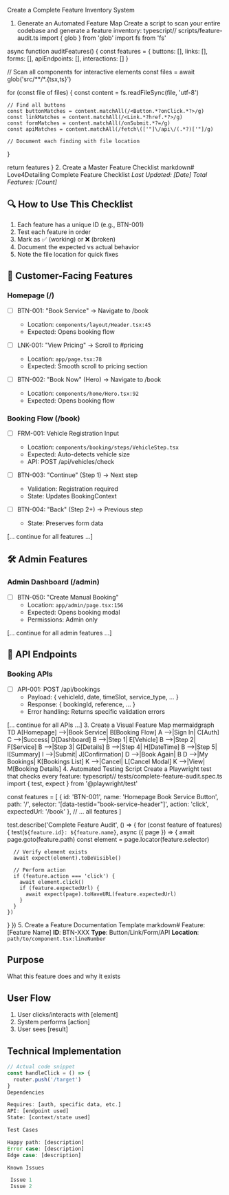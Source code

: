 Create a Complete Feature Inventory System
1. Generate an Automated Feature Map
Create a script to scan your entire codebase and generate a feature inventory:
typescript// scripts/feature-audit.ts
import { glob } from 'glob'
import fs from 'fs'

async function auditFeatures() {
  const features = {
    buttons: [],
    links: [],
    forms: [],
    apiEndpoints: [],
    interactions: []
  }

  // Scan all components for interactive elements
  const files = await glob('src/**/*.{tsx,ts}')
  
  for (const file of files) {
    const content = fs.readFileSync(file, 'utf-8')
    
    // Find all buttons
    const buttonMatches = content.matchAll(/<Button.*?onClick.*?>/g)
    const linkMatches = content.matchAll(/<Link.*?href.*?>/g)
    const formMatches = content.matchAll(/onSubmit.*?=/g)
    const apiMatches = content.matchAll(/fetch\(['"]\/api\/(.*?)['"]/g)
    
    // Document each finding with file location
  }
  
  return features
}
2. Create a Master Feature Checklist
markdown# Love4Detailing Complete Feature Checklist
_Last Updated: [Date]_
_Total Features: [Count]_

## 🔍 How to Use This Checklist
1. Each feature has a unique ID (e.g., BTN-001)
2. Test each feature in order
3. Mark as ✅ (working) or ❌ (broken)
4. Document the expected vs actual behavior
5. Note the file location for quick fixes

## 📱 Customer-Facing Features

### Homepage (/)
- [ ] BTN-001: "Book Service" → Navigate to /book
  - Location: `components/layout/Header.tsx:45`
  - Expected: Opens booking flow
  
- [ ] LNK-001: "View Pricing" → Scroll to #pricing
  - Location: `app/page.tsx:78`
  - Expected: Smooth scroll to pricing section

- [ ] BTN-002: "Book Now" (Hero) → Navigate to /book
  - Location: `components/home/Hero.tsx:92`
  - Expected: Opens booking flow

### Booking Flow (/book)
- [ ] FRM-001: Vehicle Registration Input
  - Location: `components/booking/steps/VehicleStep.tsx`
  - Expected: Auto-detects vehicle size
  - API: POST /api/vehicles/check

- [ ] BTN-003: "Continue" (Step 1) → Next step
  - Validation: Registration required
  - State: Updates BookingContext

- [ ] BTN-004: "Back" (Step 2+) → Previous step
  - State: Preserves form data

[... continue for all features ...]

## 🛠️ Admin Features

### Admin Dashboard (/admin)
- [ ] BTN-050: "Create Manual Booking"
  - Location: `app/admin/page.tsx:156`
  - Expected: Opens booking modal
  - Permissions: Admin only

[... continue for all admin features ...]

## 🔗 API Endpoints

### Booking APIs
- [ ] API-001: POST /api/bookings
  - Payload: { vehicleId, date, timeSlot, service_type, ... }
  - Response: { bookingId, reference, ... }
  - Error handling: Returns specific validation errors

[... continue for all APIs ...]
3. Create a Visual Feature Map
mermaidgraph TD
    A[Homepage] -->|Book Service| B[Booking Flow]
    A -->|Sign In| C[Auth]
    C -->|Success| D[Dashboard]
    B -->|Step 1| E[Vehicle]
    B -->|Step 2| F[Service]
    B -->|Step 3| G[Details]
    B -->|Step 4| H[DateTime]
    B -->|Step 5| I[Summary]
    I -->|Submit| J[Confirmation]
    D -->|Book Again| B
    D -->|My Bookings| K[Bookings List]
    K -->|Cancel| L[Cancel Modal]
    K -->|View| M[Booking Details]
4. Automated Testing Script
Create a Playwright test that checks every feature:
typescript// tests/complete-feature-audit.spec.ts
import { test, expect } from '@playwright/test'

const features = [
  {
    id: 'BTN-001',
    name: 'Homepage Book Service Button',
    path: '/',
    selector: '[data-testid="book-service-header"]',
    action: 'click',
    expectedUrl: '/book'
  },
  // ... all features
]

test.describe('Complete Feature Audit', () => {
  for (const feature of features) {
    test(`${feature.id}: ${feature.name}`, async ({ page }) => {
      await page.goto(feature.path)
      const element = page.locator(feature.selector)
      
      // Verify element exists
      await expect(element).toBeVisible()
      
      // Perform action
      if (feature.action === 'click') {
        await element.click()
        if (feature.expectedUrl) {
          await expect(page).toHaveURL(feature.expectedUrl)
        }
      }
    })
  }
})
5. Create a Feature Documentation Template
markdown# Feature: [Feature Name]
**ID**: BTN-XXX
**Type**: Button/Link/Form/API
**Location**: `path/to/component.tsx:lineNumber`

## Purpose
What this feature does and why it exists

## User Flow
1. User clicks/interacts with [element]
2. System performs [action]
3. User sees [result]

## Technical Implementation
```typescript
// Actual code snippet
const handleClick = () => {
  router.push('/target')
}
Dependencies

Requires: [auth, specific data, etc.]
API: [endpoint used]
State: [context/state used]

Test Cases

Happy path: [description]
Error case: [description]
Edge case: [description]

Known Issues

 Issue 1
 Issue 2